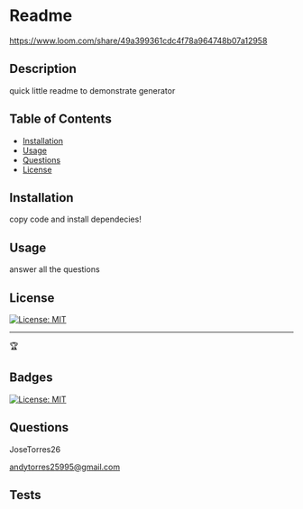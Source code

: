 # Readme

https://www.loom.com/share/49a399361cdc4f78a964748b07a12958
## Description

quick little readme to demonstrate generator

## Table of Contents

- [Installation](#installation)
- [Usage](#usage)
- [Questions](#Questions)
- [License](#license)

## Installation

copy code and install dependecies!

## Usage

 answer all the questions 

## License

[![License: MIT](https://img.shields.io/badge/License-MIT-yellow.svg)](https://opensource.org/licenses/MIT)

---

🏆

## Badges

[![License: MIT](https://img.shields.io/badge/License-MIT-yellow.svg)](https://opensource.org/licenses/MIT)


## Questions

JoseTorres26

andytorres25995@gmail.com

## Tests


